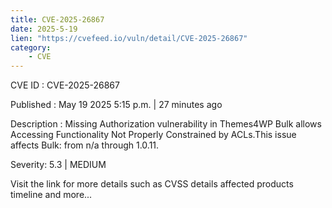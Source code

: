```yaml
---
title: CVE-2025-26867
date: 2025-5-19
lien: "https://cvefeed.io/vuln/detail/CVE-2025-26867"
category:
    - CVE
---
```


CVE ID : CVE-2025-26867

Published :  May 19
2025
5:15 p.m. | 27 minutes ago

Description : Missing Authorization vulnerability in Themes4WP Bulk allows Accessing Functionality Not Properly Constrained by ACLs.This issue affects Bulk: from n/a through 1.0.11.

Severity: 5.3 | MEDIUM

Visit the link for more details
such as CVSS details
affected products
timeline
and more...
